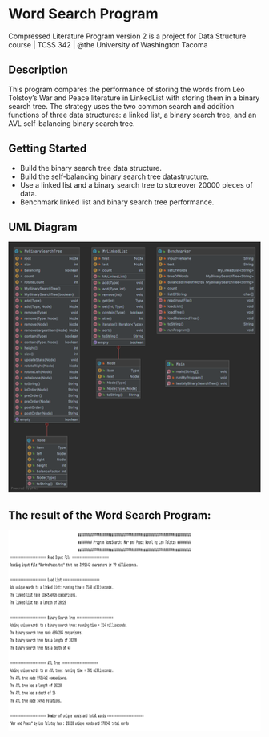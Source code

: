 # Word Search Program
Compressed Literature Program version 2 is a project for Data Structure course | TCSS 342 | @the University of Washington Tacoma

## Description
This program compares the performance of storing the words from Leo Tolstoy’s War and 
Peace literature in LinkedList with storing them in a binary search tree. The strategy uses the two common search and addition functions of three data structures: 
a linked list, a binary search tree, and an AVL self-balancing binary search tree.

## Getting Started
- Build the binary search tree data structure.
- Build the self-balancing binary search tree datastructure.
- Use a linked list and a binary search tree to storeover 20000 pieces of data.
- Benchmark linked list and binary search tree performance.

## UML Diagram
<p align="center">
<img src="https://github.com/A-Kannika/v1/blob/main/images/UML/UML_wordsearch.png?raw=true" width="550" height="500"/>
</p>

## The result of the Word Search Program: 

<p align="center">
<img src="https://github.com/A-Kannika/v1/blob/main/images/cover/wordsearch_cover.png?raw=true" width="900" height="400"/>
</p>

